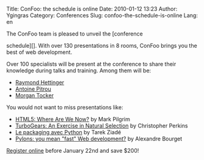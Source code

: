Title: ConFoo: the schedule is online
Date: 2010-01-12 13:23
Author: Ygingras
Category: Conferences
Slug: confoo-the-schedule-is-online
Lang: en

<!--:en-->The ConFoo team is pleased to unveil the [conference
schedule][]. With over 130 presentations in 8 rooms, ConFoo brings you
the best of web development.

Over 100 specialists will be present at the conference to share their
knowledge during talks and training. Among them will be:

-   [Raymond Hettinger][]
-   [Antoine Pitrou][]
-   [Morgan Tocker][]

You would not want to miss presentations like:

-   [HTML5: Where Are We Now?][] by Mark Pilgrim
-   [TurboGears: An Exercise in Natural Selection][] by Christopher
    Perkins
-   [Le packaging avec Python][] by Tarek Ziadé
-   [Pylons: you mean "fast" Web development?][] by Alexandre Bourget

[Register online][] before January 22nd and save \$200!

</p>
<!--:-->

  [conference schedule]: http://confoo.ca/en/schedule
  [Raymond Hettinger]: http://confoo.ca/en/2010/speaker/raymond-hettinger
  [Antoine Pitrou]: http://confoo.ca/en/2010/speaker/antoine-pitrou
  [Morgan Tocker]: http://confoo.ca/en/2010/speaker/morgan-tocker
  [HTML5: Where Are We Now?]: http://confoo.ca/en/2010/session/html5-where-are-we-now
  [TurboGears: An Exercise in Natural Selection]: http://confoo.ca/en/2010/session/turbogears-an-exercise-in-natural-selection
  [Le packaging avec Python]: http://confoo.ca/en/2010/session/le-packaging-avec-python
  [Pylons: you mean "fast" Web development?]: http://confoo.ca/en/2010/session/pylons-you-mean-fast-web-development-live-demo
  [Register online]: http://confoo.ca/en/register
